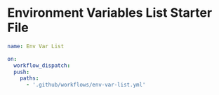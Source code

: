 # Environment Variables List Starter File

```yaml
name: Env Var List

on:
  workflow_dispatch:
  push:
    paths:
      - '.github/workflows/env-var-list.yml'
```
